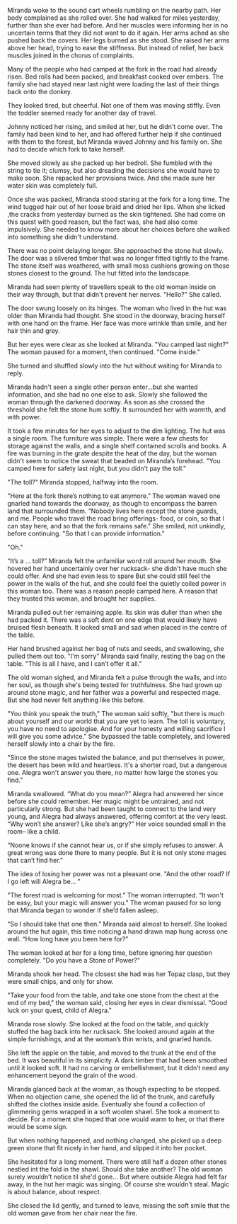 Miranda woke to the sound cart wheels rumbling on the nearby path. Her body complained as she rolled over. She had walked for miles yesterday, further than she ever had before. And her muscles were informing her in no uncertain terms that they did not want to do it again. Her arms ached as she pushed back the covers. Her legs burned as she stood. She raised her arms above her head, trying to ease the stiffness. But instead of relief, her back muscles joined in the chorus of complaints. 

Many of the people who had camped at the fork in the road had already risen. Bed rolls had been packed, and breakfast cooked over embers. The family she had stayed near last night were loading the last of their things back onto the donkey.

They looked tired, but cheerful. Not one of them was moving stiffly. Even the toddler seemed ready for another day of travel.

Johnny noticed her rising, and smiled at her, but he didn't come over. The family had been kind to her, and had offered further help if she continued with them to the forest, but Miranda waved Johnny and his family on. She had to decide which fork to take herself.

She moved slowly as she packed up her bedroll. She fumbled with the string to tie it; clumsy, but also dreading the decisions she would have to make soon. She repacked her provisions twice. And she made sure her water skin was completely full. 

Once she was packed, Miranda stood staring at the fork for a long time. The wind tugged hair out of her loose braid and dried her lips. When she licked ,the cracks from yesterday burned as the skin tightened. She had come on this quest with good reason, but the fact was, she had also come impulsively. She needed to know more about her choices before she walked into something she didn't understand.

There was no point delaying longer. She approached the stone hut slowly. The door was a silvered timber that was no longer fitted tightly to the frame. The stone itself was weathered, with small moss cushions growing on those stones closest to the ground.  The hut fitted into the landscape. 

Miranda had seen plenty of travellers speak to the old woman inside on their way through, but that didn't prevent her nerves. "Hello?" She called.

The door swung loosely on its hinges. The woman who lived in the hut was older than Miranda had thought. She stood in the doorway, bracing herself with one hand on the frame. Her face was more wrinkle than smile, and her hair thin and grey. 

But her eyes were clear as she looked at Miranda. "You camped last night?" The woman paused for a moment, then continued. "Come inside."

She turned and shuffled slowly into the hut without waiting for Miranda to reply.

Miranda hadn't seen a single other person enter...but she wanted information, and she had no one else to ask. Slowly she followed the woman through the darkened doorway. As soon as she crossed the threshold she felt the stone hum softly. It surrounded her with warmth, and with power. 

It took a few minutes for her eyes to adjust to the dim lighting. The hut was a single room. The furniture was simple. There were a few chests for storage against the walls, and a single shelf contained scrolls and books. A fire was burning in the grate despite the heat of the day, but the woman didn't seem to notice the sweat that beaded on Miranda’s forehead. "You camped here for safety last night, but you didn't pay the toll."

"The toll?" Miranda stopped, halfway into the room.

"Here at the fork there’s nothing to eat anymore.” The woman waved one gnarled hand towards the doorway, as though to encompass the barren land that surrounded them. “Nobody lives here except the stone guards, and me. People who travel the road bring offerings- food, or coin, so that I can stay here, and so that the fork remains safe." She smiled, not unkindly, before continuing. "So that I can provide information."

"Oh."

“It’s a … toll?” Miranda felt the unfamiliar word roll around her mouth. She hovered her hand uncertainly over her rucksack- she didn't have much she could offer. And she had even less to spare But she could still feel the power in the walls of the hut, and she could feel the quietly coiled power in this woman too. There was a reason people camped here. A reason that they trusted this woman, and brought her supplies.

Miranda pulled out her remaining apple. Its skin was duller than when she had packed it. There was a soft dent on one edge that would likely have bruised flesh beneath. It looked small and sad when placed in the centre of the table. 

Her hand brushed against her bag of nuts and seeds, and swallowing, she pulled them out too. "I'm sorry" Miranda said finally, resting the bag on the table. "This is all I have, and I can’t offer it all."

The old woman sighed, and Miranda felt a pulse through the walls, and into her soul, as though she's being tested for truthfulness. She had grown up around stone magic, and her father was a powerful and respected mage. But she had never felt anything like this before.

"You think you speak the truth," The woman said softly, "but there is much about yourself and our world that you are yet to learn. The toll is voluntary, you have no need to apologise. And for your honesty and willing sacrifice I will give you some advice." She bypassed the table completely, and lowered herself slowly into a chair by the fire.

"Since the stone mages twisted the balance, and put themselves in power, the desert has been wild and heartless. It's a shorter road, but a dangerous one. Alegra won't answer you there, no matter how large the stones you find."

Miranda swallowed. “What do you mean?” Alegra had answered her since before she could remember. Her magic might be untrained, and not particularly strong. But she had been taught to connect to the land very young, and Alegra had always answered, offering comfort at the very least. “Why won’t she answer? Like she’s angry?” Her voice sounded small in the room– like a child.

“Noone knows if she cannot hear us, or if she simply refuses to answer. A great wrong was done there to many people. But it is not only stone mages that can’t find her.”

The idea of losing her power was not a pleasant one. "And the other road? If I go left will Alegra be… "

"The forest road is welcoming for most.” The woman interrupted. “It won't be easy, but your magic will answer you." The woman paused for so long that Miranda began to wonder if she’d fallen asleep.

“So I should take that one then.” Miranda said almost to herself. She looked around the hut again, this time noticing a hand drawn map hung across one wall. “How long have you been here for?”

The woman looked at her for a long time, before ignoring her question completely. "Do you have a Stone of Power?"

Miranda shook her head. The closest she had was her Topaz clasp, but they were small chips, and only for show.

"Take your food from the table, and take one stone from the chest at the end of my bed," the woman said, closing her eyes in clear dismissal. "Good luck on your quest, child of Alegra."

Miranda rose slowly. She looked at the food on the table, and quickly stuffed the bag back into her rucksack. She looked around again at the simple furnishings, and at the woman’s thin wrists, and gnarled hands.

She left the apple on the table, and moved to the trunk at the end of the bed. It was beautiful in its simplicity. A dark timber that had been smoothed until it looked soft. It had no carving or embellishment, but it didn’t need any enhancement beyond the grain of the wood.

Miranda glanced back at the woman, as though expecting to be stopped. When no objection came, she opened the lid of the trunk, and carefully shifted the clothes inside aside. Eventually she found a collection of glimmering gems wrapped in a soft woolen shawl. She took a moment to decide. For a moment she hoped that one would warm to her, or that there would be some sign.

But when nothing happened, and nothing changed, she picked up a deep green stone that fit nicely in her hand, and slipped it into her pocket.

She hesitated for a long moment. There were still half a dozen other stones nestled int the fold in the shawl. Should she take another? The old woman surely wouldn’t notice til she'd gone… But where outside Alegra had felt far away, in the hut her magic was singing. Of course she wouldn't steal. Magic is about balance, about respect. 

She closed the lid gently, and turned to leave, missing the soft smile that the old woman gave from her chair near the fire.

